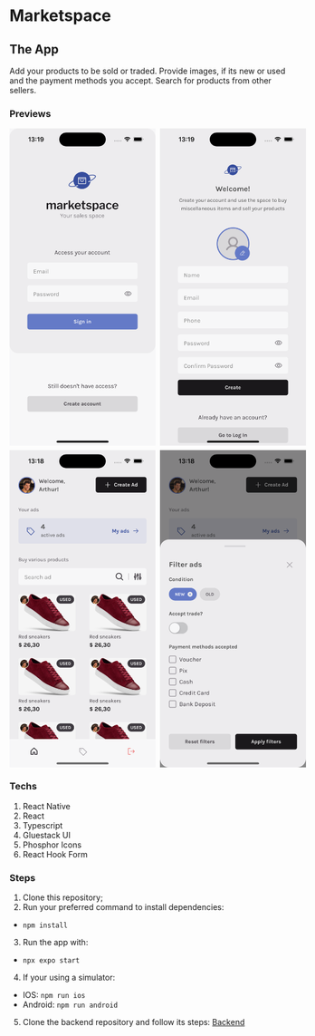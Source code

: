 # Marketspace
## The App
Add your products to be sold or traded. Provide images, if its new or used and the payment methods you accept. Search for products from other sellers.

### Previews
<div style="display: flex; gap: 0.5rem; flex-direction: column">
<div style="display: flex; gap: 0.5rem">
  <img height="560" alt="" title="" src="./assets/previews/Simulator Screenshot - iPhone 15 Pro - 2023-12-11 at 13.19.30.png">
  <img height="560" alt="" title="" src="./assets/previews/Simulator Screenshot - iPhone 15 Pro - 2023-12-11 at 13.19.37.png">
</div>
<div style="display: flex; gap: 0.5rem">
  <img height="560" alt="" title="" src="./assets/previews/Simulator Screenshot - iPhone 15 Pro - 2023-12-11 at 13.18.48.png">
  <img height="560" alt="" title="" src="./assets/previews/Simulator Screenshot - iPhone 15 Pro - 2023-12-11 at 13.18.54.png">
</div>
</div>

### Techs
1. React Native
2. React
3. Typescript
4. Gluestack UI
5. Phosphor Icons
6. React Hook Form


### Steps
1. Clone this repository;
2. Run your preferred command to install dependencies:
- `npm install`
3. Run the app with:
- `npx expo start`
4. If your using a simulator:
- IOS: `npm run ios`
- Android: `npm run android`
5. Clone the backend repository and follow its steps:
[Backend](https://github.com/arthurrios/marketspace-api)